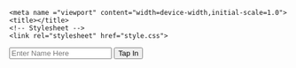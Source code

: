 <!DOCTYPE html>
<html lang="en">
<head>

<script async src="https://pagead2.googlesyndication.com/pagead/js/adsbygoogle.js?client=ca-pub-9354309447195571"
     crossorigin="anonymous"></script>

	<meta name ="viewport" content="width=device-width,initial-scale=1.0">
	<title></title>
	<!-- Stylesheet -->
	<link rel="stylesheet" href="style.css">
</head>
<body>
	<div class="container">
		<input type="text" id="my-text"
		placeholder="Enter Name Here">
		<button id="btn">Tap In</button>
	</div>

<script>
	let myText = document.getElementByID("myText");
	let btn = document.getElementById("myId");

	myText.addEventListener("keyup", e => {
		e.preventDefault();
		if (e.keycode === 13){
			console.log("Clicked button");
			btn.click();
						}
});
btn.addEventListener("click", () => {
	alert("Clicked button");
});
</script>
<script async src="https://pagead2.googlesyndication.com/pagead/js/adsbygoogle.js?client=ca-pub-9354309447195571"
     crossorigin="anonymous"></script>
</body>
